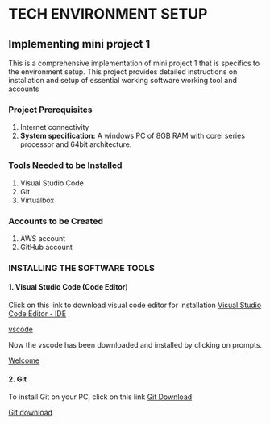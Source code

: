 # TECH ENVIRONMENT SETUP
## Implementing mini project 1
This is a comprehensive implementation of mini project 1 that is specifics to the environment setup. This project provides detailed instructions on installation and setup of essential working software working tool and accounts

### Project Prerequisites
1. Internet connectivity
2. **System specification:** A windows PC of 8GB RAM with corei series processor and 64bit architecture.

### Tools Needed to be Installed
1. Visual Studio Code
2. Git
3. Virtualbox

### Accounts to be Created
1. AWS account
2. GitHub account

### INSTALLING THE SOFTWARE TOOLS
#### 1. Visual Studio Code (Code Editor)
Click on this link to download visual code editor for installation [Visual Studio Code Editor - IDE](https://code.visualstudio.com/download)

[vscode]("C:\Users\hp\Desktop\dareyio-3mtt\devops-mini-project\module-1\tech-setup\vscode-download.PNG")

Now the vscode has been downloaded and installed by clicking on prompts.

[Welcome](C:\Users\hp\Desktop\dareyio-3mtt\devops-mini-project\module-1\tech-setup\vscode-install.PNG)

#### 2. Git
To install Git on your PC, click on this link
[Git Download](https://git-scm.com/downloads)

[Git download]("C:\Users\hp\Desktop\dareyio-3mtt\devops-mini-project\module-1\tech-setup\git-download.PNG")
